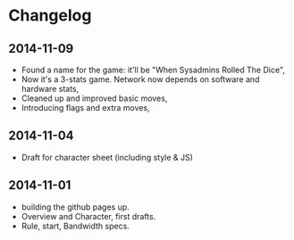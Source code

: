 # Changelog

## 2014-11-09

* Found a name for the game: it'll be "When Sysadmins Rolled The Dice",
* Now it's a 3-stats game. Network now depends on software and hardware stats,
* Cleaned up and improved basic moves,
* Introducing flags and extra moves,

## 2014-11-04

* Draft for character sheet (including style & JS)

## 2014-11-01

* building the github pages up.
* Overview and Character, first drafts.
* Rule, start, Bandwidth specs.
